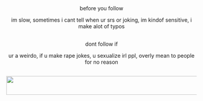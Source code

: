 ## 
<p align="center">
  before you follow

<p align="center">
  im slow, sometimes i cant tell when ur srs or joking, im kindof sensitive, i make alot of typos

##
<p align="center">
  dont follow if

<p align="center">
  ur a weirdo, if u make rape jokes, u sexualize irl ppl, overly mean to people for no reason

##
<p align="center">
  <img width="2000" height="50" src="https://cdn.discordapp.com/attachments/1311623553950552116/1328375973409980447/dividerr.png?ex=67867a08&is=67852888&hm=9bc35377d288dfc24461602e8dfc96206b7e4a0941611fb1c2829394e92a5b4e&">
</p>
